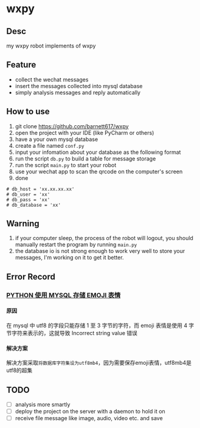 # wxpy

## Desc

my wxpy robot implements of wxpy

## Feature

- collect the wechat messages
- insert the messages collected into mysql database
- simply analysis messages and reply automatically

## How to use

1. git clone https://github.com/barnett617/wxpy
2. open the project with your IDE (like PyCharm or others)
3. have a your own mysql database
4. create a file named `conf.py`
5. input your infomation about your database as the following format
6. run the script `db.py` to build a table for message storage
7. run the script `main.py` to start your robot
8. use your wechat app to scan the qrcode on the computer's screen
9. done

```buildoutcfg
# db_host = 'xx.xx.xx.xx'
# db_user = 'xx'
# db_pass = 'xx'
# db_database = 'xx'
```

## Warning

1. if your computer sleep, the process of the robot will logout, you should manually restart the program by running `main.py`
2. the database io is not strong enough to work very well to store your messages, I'm working on it to get it better.

## Error Record

### [PYTHON 使用 MYSQL 存储 EMOJI 表情](https://kylingit.com/blog/python-%E4%BD%BF%E7%94%A8-mysql-%E5%AD%98%E5%82%A8-emoji-%E8%A1%A8%E6%83%85/)

#### 原因

在 mysql 中 utf8 的字段只能存储 1 至 3 字节的字符，而 emoji 表情是使用 4 字节字符来表示的，这就导致 Incorrect string value 错误

#### 解决方案

解决方案采取`将数据库字符集设为utf8mb4`，因为需要保存emoji表情，utf8mb4是utf8的超集

## TODO

- [ ] analysis more smartly
- [ ] deploy the project on the server with a daemon to hold it on
- [ ] receive file message like image, audio, video etc. and save